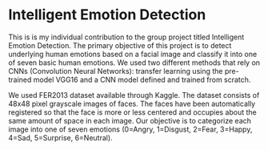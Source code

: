 # Intelligent Emotion Detection

This is is my individual contribution to the group project titled Intelligent Emotion Detection. The primary objective of this project is to detect underlying human emotions based on a facial image and classify it into one of seven basic human emotions. We used two different methods that rely on CNNs (Convolution Neural Networks): transfer learning using the pre-trained model VGG16 and a CNN model defined and trained from scratch.

We used FER2013 dataset available through Kaggle. The dataset consists of 48x48 pixel grayscale images of faces. The faces have been automatically registered so that the face is more or less centered and occupies about the same amount of space in each image. Our objective is to categorize each image into one of seven emotions (0=Angry, 1=Disgust, 2=Fear, 3=Happy, 4=Sad, 5=Surprise, 6=Neutral).

